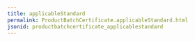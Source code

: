 ```yaml
---
title: applicableStandard
permalink: ProductBatchCertificate.applicableStandard.html
jsonid: productbatchcertificate_applicablestandard
---
```

